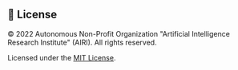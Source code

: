 ## 📄 License
© 2022 Autonomous Non-Profit Organization "Artificial Intelligence Research Institute" (AIRI). All rights reserved.

Licensed under the [MIT License](LICENSE).
